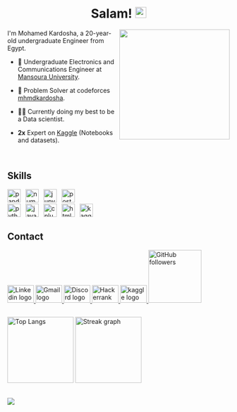 <h1 align = "center">Salam! <img src="https://media.giphy.com/media/hvRJCLFzcasrR4ia7z/giphy.gif" width="25px"></h1>
<img align='right' src="https://media.giphy.com/media/LaVp0AyqR5bGsC5Cbm/giphy.gif" width="250">
I'm Mohamed Kardosha, a 20-year-old undergraduate Engineer from Egypt.

- 👥 Undergraduate Electronics and Communications Engineer at [Mansoura University]("https://www.mans.edu.eg/en").

- 🦔 Problem Solver at codeforces [mhmdkardosha](https://codeforces.com/profile/mhmdkrdsh4).

- 👨‍💻 Currently doing my best to be a Data scientist.

- **2x** Expert on [Kaggle](https://www.kaggle.com/mhmdkardosha) (Notebooks and datasets).

<br>

  
## Skills

<div align="left">
  
  <img src="https://img.shields.io/badge/pandas-150458?logo=pandas&logoColor=white&style=for-the-badge" height="30" alt="pandas logo"  />
  <img width="3" />
  <img src="https://img.shields.io/badge/NumPy-013243?logo=numpy&logoColor=white&style=for-the-badge" height="30" alt="numpy logo"  />
  <img width="3" />
  <img src="https://img.shields.io/badge/Jupyter-F37626?logo=jupyter&logoColor=black&style=for-the-badge" height="30" alt="jupyter logo"  />
  <img width="3" />
  <img src="https://img.shields.io/badge/PostgreSQL-4169E1?logo=postgresql&logoColor=white&style=for-the-badge" height="30" alt="postgresql logo"  />
  <img width="3" />
</div>

<div align="left">
  <img src="https://skillicons.dev/icons?i=py" height="30" alt="python logo"  />
  <img width="3" />
  <img src="https://skillicons.dev/icons?i=java" height="30" alt="java logo"  />
  <img width="3" />
  <img src="https://skillicons.dev/icons?i=cpp" height="30" alt="cplusplus logo"  />
  <img width="3" />
  <img src="https://skillicons.dev/icons?i=html" height="30" alt="html5 logo"  />
  <img width="3" />
  <img src="https://cdn.jsdelivr.net/gh/devicons/devicon/icons/kaggle/kaggle-original.svg" height="30" alt="kaggle logo"  />
</div>


## Contact

<div align="left">
  <a href="http://www.linkedin.com/in/mohamedkardosha" target="_blank">
    <img src="https://raw.githubusercontent.com/maurodesouza/profile-readme-generator/master/src/assets/icons/social/linkedin/default.svg" width="60" height="40" alt="Linkedin logo"/>
  </a>
  <a href="mailto:mohamedkardosha9@gmail.com">
    <img src="https://raw.githubusercontent.com/maurodesouza/profile-readme-generator/master/src/assets/icons/social/gmail/default.svg" width="60" height="40" alt="Gmail logo"/>
  </a>
  <a href="https://discordapp.com/users/704501004573343756" target="_blank">
    <img src="https://raw.githubusercontent.com/maurodesouza/profile-readme-generator/master/src/assets/icons/social/discord/default.svg" width="60" height="40" alt="Discord logo"/>
  </a>
  <a href="https://www.hackerrank.com/profile/mhmdkardosha" target="_blank">
    <img src="https://raw.githubusercontent.com/maurodesouza/profile-readme-generator/master/src/assets/icons/social/hackerrank/default.svg" width="60" height="40" alt="Hackerrank logo"/>
  </a>
  <a href="https://www.kaggle.com/mhmdkardosha" target="_blank">
    <img src="https://cdn.jsdelivr.net/gh/devicons/devicon/icons/kaggle/kaggle-original-wordmark.svg" width="60" height="40" alt="kaggle logo"/>
  </a>
  <a href="https://github.com/mhmdkardosha">
    <img src="https://img.shields.io/github/followers/mhmdkardosha?label=Follow&style=social&link=https://github.com/mhmdkardosha" alt="GitHub followers" width="120" height="auto">
  </a>

  
</div>

##


<img src="https://github-readme-stats.vercel.app/api/top-langs?username=mhmdkardosha&locale=en&hide_title=false&layout=compact&card_width=320&langs_count=7&theme=gruvbox&hide_border=true" height="150" alt="Top Langs"/> <img src="https://streak-stats.demolab.com?user=mhmdkardosha&locale=en&mode=daily&theme=gruvbox&hide_border=true&border_radius=5&date_format=j%20M%5B%20Y%5D" height="150" alt="Streak graph"/>

<br>
<a href="https://komarev.com/ghpvc/?username=mhmdkardosha&style=for-the-badge">
    <img align="left" src="https://komarev.com/ghpvc/?username=mhmdkardosha&style=for-the-badge">
</a>
